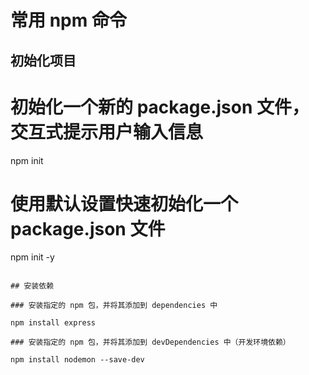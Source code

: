 # 常用 npm 命令

## 初始化项目


# 初始化一个新的 package.json 文件，交互式提示用户输入信息
npm init

# 使用默认设置快速初始化一个 package.json 文件
npm init -y

```

## 安装依赖

### 安装指定的 npm 包，并将其添加到 dependencies 中

npm install express

### 安装指定的 npm 包，并将其添加到 devDependencies 中（开发环境依赖）

npm install nodemon --save-dev
